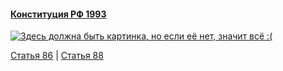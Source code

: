 #### [Конституция РФ 1993](https://lalawland.github.io/eurasia/russia/const)

[![Здесь должна быть картинка, но если её нет, значит всё :(](https://sun9-east.userapi.com/sun9-20/s/v1/ig2/UxcsZQ_7hJzH1auwvwgNjB2LcsUmfWWPGIUdLnLY_oIBSrk6RxuBxGVG9_TOTicGkymlB95acfsT84Tt02Zv60kr.jpg?size=1280x720&quality=95&type=album)](https://sun9-east.userapi.com/sun9-20/s/v1/ig2/UxcsZQ_7hJzH1auwvwgNjB2LcsUmfWWPGIUdLnLY_oIBSrk6RxuBxGVG9_TOTicGkymlB95acfsT84Tt02Zv60kr.jpg?size=1280x720&quality=95&type=album)

[Статья 86](https://lalawland.github.io/eurasia/russia/const/art86) | [Статья 88](https://lalawland.github.io/eurasia/russia/const/art88)
